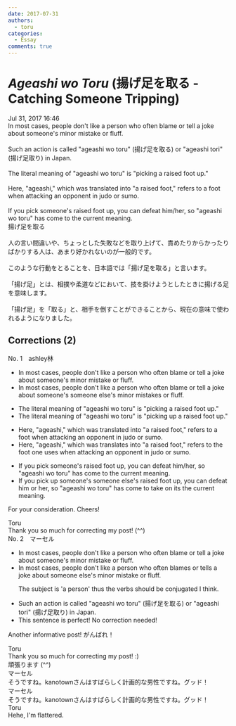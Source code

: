 ```yaml
---
date: 2017-07-31
authors:
  - toru
categories:
  - Essay
comments: true
---
```


# <strong><em>Ageashi wo Toru</strong></em> (揚げ足を取る - Catching Someone Tripping)
<div class="date">Jul 31, 2017 16:46</div>
<div id="post"><div id="body_show_ori">
In most cases, people don't like a person who often blame or tell a joke about someone's minor mistake or fluff.<br/><br/>Such an action is called "ageashi wo toru" (揚げ足を取る) or "ageashi tori" (揚げ足取り) in Japan.<br/><br/>The literal meaning of "ageashi wo toru" is "picking a raised foot up."<br/><br/>Here, "ageashi," which was translated into "a raised foot," refers to a foot when attacking an opponent in judo or sumo.<br/><br/>If you pick someone's raised foot up, you can defeat him/her, so "ageashi wo toru" has come to the current meaning.
</div></div>

<!-- more -->

<div id="post_ja"><div id="body_show_mo">
揚げ足を取る<br/><br/>人の言い間違いや、ちょっとした失敗などを取り上げて、責めたりからかったりばかりする人は、あまり好かれないのが一般的です。<br/><br/>このような行動をとることを、日本語では「揚げ足を取る」と言います。<br/><br/>「揚げ足」とは、相撲や柔道などにおいて、技を掛けようとしたときに揚げる足を意味します。<br/><br/>「揚げ足」を「取る」と、相手を倒すことができることから、現在の意味で使われるようになりました。
</div></div>

## Corrections (2)
<div id="block"><div class="first_name"> No. 1　<span class="just_name">ashley林</span></div><div id="block2">
<ul class="correction_field">
<li class="incorrect">In most cases, people don't like a person who often blame or tell a joke about someone's minor mistake or fluff.</li>
<li class="corrected correct">
In most cases, people don't like a person who often blame or tell a joke about <span class="sline">someone's </span><span class="f_blue">someone else's </span>minor mistake<span class="f_blue">s</span> or fluff.
</li>
</ul>
<ul class="correction_field">
<li class="incorrect">The literal meaning of "ageashi wo toru" is "picking a raised foot up."</li>
<li class="corrected correct">
The literal meaning of "ageashi wo toru" is "picking <span class="f_blue">up </span>a raised foot<span class="sline"> up</span>."
</li>
</ul>
<ul class="correction_field">
<li class="incorrect">Here, "ageashi," which was translated into "a raised foot," refers to a foot when attacking an opponent in judo or sumo.</li>
<li class="corrected correct">
Here, "ageashi," which <span class="sline">was</span> translate<span class="f_blue">s</span> into "a raised foot," refers to <span class="f_blue">the</span> foot <span class="f_blue">one uses </span>when attacking an opponent in judo or sumo.
</li>
</ul>
<ul class="correction_field">
<li class="incorrect">If you pick someone's raised foot up, you can defeat him/her, so "ageashi wo toru" has come to the current meaning.</li>
<li class="corrected correct">
If you pick <span class="f_blue">up </span><span class="sline">someone's</span> <span class="f_blue">someone else's</span> raised foot<span class="sline"> up</span>, you can defeat him<span class="f_blue"> or </span>her, so "ageashi wo toru" has come to <span class="f_blue">take on its</span> <span class="sline">the </span>current meaning.
</li>
</ul>
<p class="comment_small">
 For your consideration. Cheers!
</p>

</div><div class="name"><span class="just_name">Toru</span><br>
Thank you so much for correcting my post! (^^)
</div>
</div>
<div id="block"><div class="first_name"> No. 2　<span class="just_name">マーセル</span></div><div id="block2">
<ul class="correction_field">
<li class="incorrect">In most cases, people don't like a person who often blame or tell a joke about someone's minor mistake or fluff.</li>
<li class="corrected correct">
In most cases, people don't like a person who often blame<span class="f_blue">s</span> or tell<span class="f_blue">s</span> a joke about someone<span class="f_blue"> else's</span> minor mistake or fluff.
<p class="correction_comment">The subject is 'a person' thus the verbs should be conjugated I think.</p>
</li>
</ul>
<ul class="correction_field">
<li class="incorrect">Such an action is called "ageashi wo toru" (揚げ足を取る) or "ageashi tori" (揚げ足取り) in Japan.</li>
<li class="corrected perfect">This sentence is perfect! No correction needed!</li>
</ul>
<p class="comment_small">
 Another informative post! がんばれ！
</p>

</div><div class="name"><span class="just_name">Toru</span><br>
Thank you so much for correcting my post! :)<br/>頑張ります (^^)
</div>
<div class="name"><span class="just_name">マーセル</span><br>
そうですね。kanotownさんはすばらしく計画的な男性ですね。グッド！
</div>
<div class="name"><span class="just_name">マーセル</span><br>
そうですね。kanotownさんはすばらしく計画的な男性ですね。グッド！
</div>
<div class="name"><span class="just_name">Toru</span><br>
Hehe, I'm flattered.
</div>
</div>
